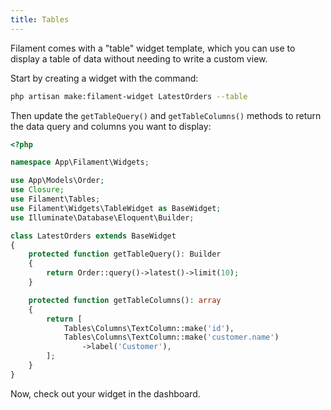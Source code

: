 ```yaml
---
title: Tables
---
```


Filament comes with a "table" widget template, which you can use to display a table of data without needing to write a custom view.

Start by creating a widget with the command:

```bash
php artisan make:filament-widget LatestOrders --table
```

Then update the `getTableQuery()` and `getTableColumns()` methods to return the data query and columns you want to display:

```php
<?php

namespace App\Filament\Widgets;

use App\Models\Order;
use Closure;
use Filament\Tables;
use Filament\Widgets\TableWidget as BaseWidget;
use Illuminate\Database\Eloquent\Builder;

class LatestOrders extends BaseWidget
{
    protected function getTableQuery(): Builder
    {
        return Order::query()->latest()->limit(10);
    }

    protected function getTableColumns(): array
    {
        return [
            Tables\Columns\TextColumn::make('id'),
            Tables\Columns\TextColumn::make('customer.name')
                ->label('Customer'),
        ];
    }
}
```

Now, check out your widget in the dashboard.
